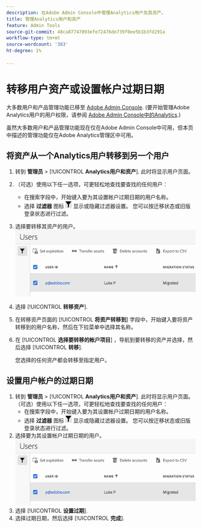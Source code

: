 ```yaml
---
description: 在Adobe Admin Console中管理Analytics用户及其资产。
title: 管理Analytics用户和资产
feature: Admin Tools
source-git-commit: 48ca87747093efe72476de739f0ee5b1b3fd291a
workflow-type: tm+mt
source-wordcount: '363'
ht-degree: 1%

---
```



# 转移用户资产或设置帐户过期日期

大多数用户和产品管理功能已移至 [Adobe Admin Console](https://helpx.adobe.com/cn/enterprise/using/admin-console.html). (要开始管理Adobe Analytics用户的用户权限，请参阅 [Adobe Admin Console中的Analytics](/help/admin/admin-console/home.md).)

虽然大多数用户和产品管理功能现在仅在Adobe Admin Console中可用，但本页中描述的管理功能仅在Adobe Analytics管理区中可用。

## 将资产从一个Analytics用户转移到另一个用户

1. 转到 **管理员** > [!UICONTROL **Analytics用户和资产**].
此时将显示用户页面。
1. （可选）使用以下任一选项，可更轻松地查找要查找的任何用户：
   * 在搜索字段中，开始键入要为其设置帐户过期日期的用户名称。
   * 选择 **过滤器** 图标 ![“过滤器”图标](assets/filter-users-page.png) 显示或隐藏过滤器设置。 您可以按迁移状态或旧版登录状态进行过滤。
1. 选择要转移其资产的用户。
   ![设置用户帐户的过期时间](assets/manage-user-assets.png)
1. 选择 [!UICONTROL **转移资产**].
1. 在转移资产页面的 [!UICONTROL **将资产转移到**] 字段中，开始键入要将资产转移到的用户名称，然后在下拉菜单中选择其名称。
1. 在 [!UICONTROL **选择要转移的帐户项目**] ，导航到要转移的资产并选择，然后选择 [!UICONTROL **转移**].

   您选择的任何资产都会转移至指定用户。


## 设置用户帐户的过期日期

1. 转到 **管理员** > [!UICONTROL **Analytics用户和资产**].
此时将显示用户页面。
（可选）使用以下任一选项，可更轻松地查找要查找的任何用户：
   * 在搜索字段中，开始键入要为其设置帐户过期日期的用户名称。
   * 选择 **过滤器** 图标 ![“过滤器”图标](assets/filter-users-page.png) 显示或隐藏过滤器设置。 您可以按迁移状态或旧版登录状态进行过滤。
1. 选择要为其设置帐户过期日期的用户。
   ![设置用户帐户的过期时间](assets/manage-user-assets.png)
1. 选择 [!UICONTROL **设置过期**].
1. 选择过期日期，然后选择 [!UICONTROL **完成**].
